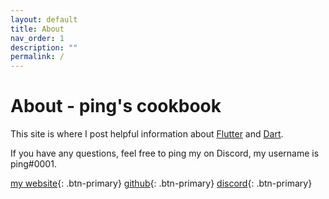 ```yaml
---
layout: default
title: About
nav_order: 1
description: ""
permalink: /
---
```


# About - ping's cookbook

This site is where I post helpful information about [Flutter](https://flutter.dev) and [Dart](https://dart.dev/).

If you have any questions, feel free to ping my on Discord, my username is ping#0001.

[my website](https://me.tst.sh/){: .btn-primary}
[github](https://github.com/PixelToast/flutter-recipes){: .btn-primary}
[discord](https://discord.gg/F2F2EdE){: .btn-primary}

